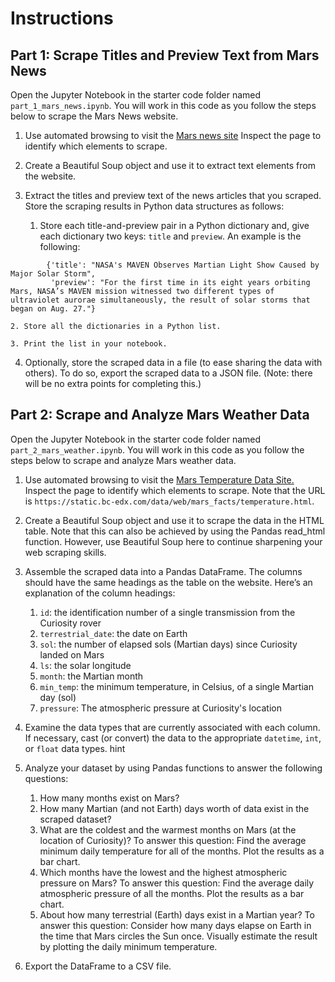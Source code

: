 # Instructions
## Part 1: Scrape Titles and Preview Text from Mars News

Open the Jupyter Notebook in the starter code folder named `part_1_mars_news.ipynb`. You will work in this code as you follow the steps below to scrape the Mars News website.

1. Use automated browsing to visit the [Mars news site](https://static.bc-edx.com/data/web/mars_news/index.html) Inspect the page to identify which elements to scrape.

2. Create a Beautiful Soup object and use it to extract text elements from the website.

3. Extract the titles and preview text of the news articles that you scraped. Store the scraping results in Python data structures as follows:
    1. Store each title-and-preview pair in a Python dictionary and, give each dictionary two keys: `title` and `preview`. An example is the following:
```
        {'title': "NASA's MAVEN Observes Martian Light Show Caused by Major Solar Storm", 
         'preview': "For the first time in its eight years orbiting Mars, NASA’s MAVEN mission witnessed two different types of ultraviolet aurorae simultaneously, the result of solar storms that began on Aug. 27."}
```
    2. Store all the dictionaries in a Python list.

    3. Print the list in your notebook.

4. Optionally, store the scraped data in a file (to ease sharing the data with others). To do so, export the scraped data to a JSON file. (Note: there will be no extra points for completing this.)

## Part 2: Scrape and Analyze Mars Weather Data

Open the Jupyter Notebook in the starter code folder named `part_2_mars_weather.ipynb`. You will work in this code as you follow the steps below to scrape and analyze Mars weather data.

1. Use automated browsing to visit the [Mars Temperature Data Site.](https://static.bc-edx.com/data/web/mars_facts/temperature.html) Inspect the page to identify which elements to scrape. Note that the URL is `https://static.bc-edx.com/data/web/mars_facts/temperature.html`.

2. Create a Beautiful Soup object and use it to scrape the data in the HTML table. Note that this can also be achieved by using the Pandas read_html function. However, use Beautiful Soup here to continue sharpening your web scraping skills.

3. Assemble the scraped data into a Pandas DataFrame. The columns should have the same headings as the table on the website. Here’s an explanation of the column headings:

    1. `id`: the identification number of a single transmission from the Curiosity rover
    2. `terrestrial_date`: the date on Earth
    3. `sol`: the number of elapsed sols (Martian days) since Curiosity landed on Mars
    4. `ls`: the solar longitude
    5. `month`: the Martian month
    6. `min_temp`: the minimum temperature, in Celsius, of a single Martian day (sol)
    7. `pressure`: The atmospheric pressure at Curiosity's location

4. Examine the data types that are currently associated with each column. If necessary, cast (or convert) the data to the appropriate `datetime`, `int`, or `float` data types.
hint

5. Analyze your dataset by using Pandas functions to answer the following questions:

    1. How many months exist on Mars?
    2. How many Martian (and not Earth) days worth of data exist in the scraped dataset?
    3. What are the coldest and the warmest months on Mars (at the location of Curiosity)? To answer this question:
        Find the average minimum daily temperature for all of the months.
        Plot the results as a bar chart.
    4. Which months have the lowest and the highest atmospheric pressure on Mars? To answer this question:
        Find the average daily atmospheric pressure of all the months.
        Plot the results as a bar chart.
    5. About how many terrestrial (Earth) days exist in a Martian year? To answer this question:
        Consider how many days elapse on Earth in the time that Mars circles the Sun once.
        Visually estimate the result by plotting the daily minimum temperature.

6. Export the DataFrame to a CSV file.
